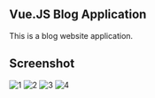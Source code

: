 ## Vue.JS Blog Application

This is a blog website application.

## Screenshot

![1](https://github.com/masudncse/vue-blog-example/blob/master/screenshot/1.png)
![2](https://github.com/masudncse/vue-blog-example/blob/master/screenshot/2.png)
![3](https://github.com/masudncse/vue-blog-example/blob/master/screenshot/3.png)
![4](https://github.com/masudncse/vue-blog-example/blob/master/screenshot/4.png)
